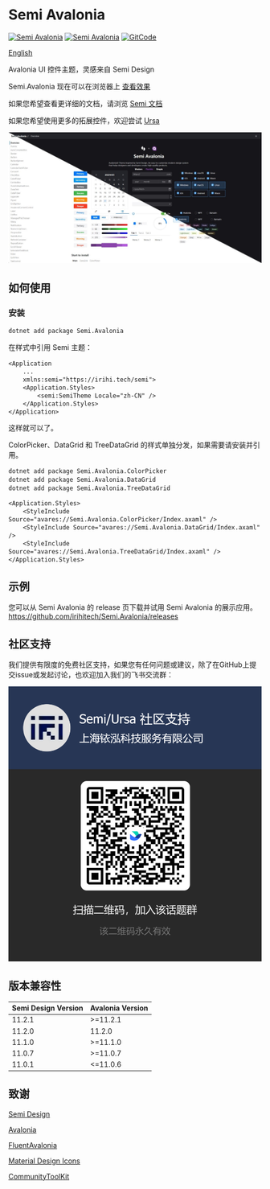 # Semi Avalonia

[![Semi Avalonia](https://img.shields.io/nuget/v/Semi.Avalonia.svg?color=red&style=flat-square)](https://www.nuget.org/packages/Semi.Avalonia/)
[![Semi Avalonia](https://img.shields.io/nuget/dt/Semi.Avalonia.svg?style=flat-square)](https://www.nuget.org/packages/Semi.Avalonia/)
[![GitCode](https://gitcode.com/IRIHI_Technology/Semi.Avalonia/star/badge.svg)](https://gitcode.com/IRIHI_Technology/Semi.Avalonia)

[English](./README.md)

Avalonia UI 控件主题，灵感来自 Semi Design

Semi.Avalonia 现在可以在浏览器上 [查看效果](https://irihitech.github.io/Semi.Avalonia/)

如果您希望查看更详细的文档，请浏览 [Semi 文档](https://docs.irihi.tech/semi/)

如果您希望使用更多的拓展控件，欢迎尝试 [Ursa](https://github.com/irihitech/Ursa.Avalonia)

![Light](./docs/demo.jpg)

## 如何使用

### 安装

```bash
dotnet add package Semi.Avalonia
```

在样式中引用 Semi 主题：

```xaml
<Application
    ...
    xmlns:semi="https://irihi.tech/semi">
    <Application.Styles>
        <semi:SemiTheme Locale="zh-CN" />
    </Application.Styles>
</Application>
```

这样就可以了。

ColorPicker、DataGrid 和 TreeDataGrid 的样式单独分发，如果需要请安装并引用。

```bash
dotnet add package Semi.Avalonia.ColorPicker
dotnet add package Semi.Avalonia.DataGrid
dotnet add package Semi.Avalonia.TreeDataGrid
```

```xaml
<Application.Styles>
    <StyleInclude Source="avares://Semi.Avalonia.ColorPicker/Index.axaml" />
    <StyleInclude Source="avares://Semi.Avalonia.DataGrid/Index.axaml" />
    <StyleInclude Source="avares://Semi.Avalonia.TreeDataGrid/Index.axaml" />
</Application.Styles>
```

## 示例

您可以从 Semi Avalonia 的 release 页下载并试用 Semi Avalonia 的展示应用。
<https://github.com/irihitech/Semi.Avalonia/releases>

## 社区支持

我们提供有限度的免费社区支持，如果您有任何问题或建议，除了在GitHub上提交issue或发起讨论，也欢迎加入我们的飞书交流群：

![FeiShu](./docs/community-support.png)

## 版本兼容性

| Semi Design Version | Avalonia Version |
|:--------------------|:-----------------|
| 11.2.1              | >=11.2.1         |
| 11.2.0              | 11.2.0           |
| 11.1.0              | >=11.1.0         |
| 11.0.7              | >=11.0.7         |
| 11.0.1              | <=11.0.6         |

## 致谢

[Semi Design](https://semi.design/)

[Avalonia](https://github.com/AvaloniaUI/Avalonia)

[FluentAvalonia](https://github.com/amwx/FluentAvalonia)

[Material Design Icons](https://pictogrammers.com/library/mdi/)

[CommunityToolKit](https://github.com/CommunityToolkit/dotnet)


